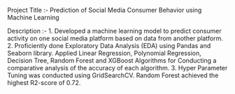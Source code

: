 Project Title :-
    Prediction of Social Media Consumer Behavior using Machine Learning 

Description :-
    1. Developed a machine learning model to predict consumer activity on one social media platform based on data from another platform.
    2. Proficiently done Exploratory Data Analysis (EDA) using Pandas and Seaborn library. Applied Linear Regression, Polynomial Regression, Decision Tree, Random Forest and XGBoost Algorithms for Conducting a comparative analysis of the accuracy of each algorithm.
    3. Hyper Parameter Tuning was conducted using GridSearchCV. Random Forest achieved the highest R2-score of 0.72.